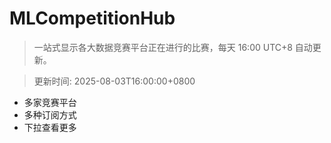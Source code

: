 # MLCompetitionHub

> 一站式显示各大数据竞赛平台正在进行的比赛，每天 16:00 UTC+8 自动更新。
  
> 更新时间: 2025-08-03T16:00:00+0800 

* 多家竞赛平台
* 多种订阅方式
* 下拉查看更多